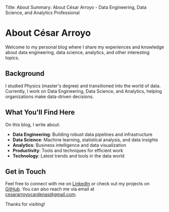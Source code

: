 Title: About
Summary: About César Arroyo - Data Engineering, Data Science, and Analytics Professional

# About César Arroyo

Welcome to my personal blog where I share my experiences and knowledge about data engineering, data science, analytics, and other interesting topics.

## Background

I studied Physics (master's degree) and transitioned into the world of data. Currently, I work on Data Engineering, Data Science, and Analytics, helping organizations make data-driven decisions.

## What You'll Find Here

On this blog, I write about:

- **Data Engineering**: Building robust data pipelines and infrastructure
- **Data Science**: Machine learning, statistical analysis, and data insights
- **Analytics**: Business intelligence and data visualization
- **Productivity**: Tools and techniques for efficient work
- **Technology**: Latest trends and tools in the data world

## Get in Touch

Feel free to connect with me on [LinkedIn](https://linkedin.com/in/cesar-arroyo-cardenas) or check out my projects on [GitHub](https://github.com/cesararroyo09). You can also reach me via email at cesararroyocardenas@gmail.com.

Thanks for visiting!